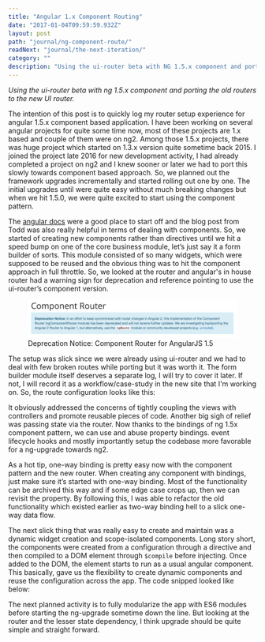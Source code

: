 ```yaml
---
title: "Angular 1.x Component Routing"
date: "2017-01-04T09:59:59.932Z"
layout: post
path: "journal/ng-component-route/"
readNext: "journal/the-next-iteration/"
category: ""
description: "Using the ui-router beta with NG 1.5.x component and porting the old routers to the new UI router."
---
```


*Using the ui-router beta with ng 1.5.x component and porting the old routers to the new UI router.*

The intention of this post is to quickly log my router setup experience for angular 1.5.x component based application. I have been working on several angular projects for quite some time now, most of these projects are 1.x based and couple of them were on ng2. Among those 1.5.x projects, there was huge project which started on 1.3.x version quite sometime back 2015. I joined the project late 2016 for new development activity, I had already completed a project on ng2 and I knew sooner or later we had to port this slowly towards component based approach. So, we planned out the framework upgrades incrementally and started rolling out one by one. The initial upgrades until were quite easy without much breaking changes but when we hit 1.5.0, we were quite excited to start using the component pattern.

The [angular docs](https://docs.angularjs.org/guide/component) were a good place to start off and the blog post from Todd was also really helpful in terms of dealing with components. So, we started of creating new components rather than directives until we hit a speed bump on one of the core business module, let’s just say it a form builder of sorts. This module consisted of so many widgets, which were supposed to be reused and the obvious thing was to hit the component approach in full throttle. So, we looked at the router and angular's in house router had a warning sign for deprecation and reference pointing to use the ui-router’s component version.

<figure>
	<img src="./ngrouterannouncement.jpg" alt="Deprecation Notice">
	<figcaption>Deprecation Notice: Component Router for AngularJS 1.5</figcaption>
</figure>

The setup was slick since we were already using ui-router and we had to deal with few broken routes while porting but it was worth it. The form builder module itself deserves a separate log, I will try to cover it later. If not, I will record it as a workflow/case-study in the new site that I'm working on. So, the route configuration looks like this:

<script src="https://gist.github.com/k97/adb17ef598ac2abd3a84ea6e9fc88aec.js"></script>

It obviously addressed the concerns of tightly coupling the views with controllers and promote reusable pieces of code. Another big sigh of relief was passing state via the router. Now thanks to the bindings of ng 1.5x component pattern, we can use and abuse property bindings. event lifecycle hooks and mostly importantly setup the codebase more favorable for a ng-upgrade towards ng2.

As a hot tip, one-way binding is pretty easy now with the component pattern and the new router. When creating any component with bindings, just make sure it’s started with one-way binding. Most of the functionality can be archived this way and if some edge case crops up, then we can revisit the property. By following this, I was able to refactor the old functionality which existed earlier as two-way binding hell to a slick one-way data flow.

The next slick thing that was really easy to create and maintain was a dynamic widget creation and scope-isolated components. Long story short, the components were created from a configuration through a directive and then compiled to a DOM element through `$compile` before injecting. Once added to the DOM, the element starts to run as a usual angular component. This basically, gave us the flexibility to create dynamic components and reuse the configuration across the app. The code snipped looked like below:

<script src="https://gist.github.com/k97/09ebb01cde3849427bab3327d598b127.js"></script>

The next planned activity is to fully modularize the app with ES6 modules before starting the ng-upgrade sometime down the line. But looking at the router and the lesser state dependency, I think upgrade should be quite simple and straight forward.
